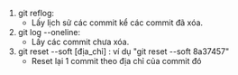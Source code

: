 1. git reflog:
    - Lấy lịch sử các commit kể các commit đã xóa.
1. git log --oneline:
    - Lấy các commit chưa xóa.
3. git reset --soft [địa_chỉ] : ví dụ "git reset --soft 8a37457"
    - Reset lại 1 commit theo địa chỉ của commit đó